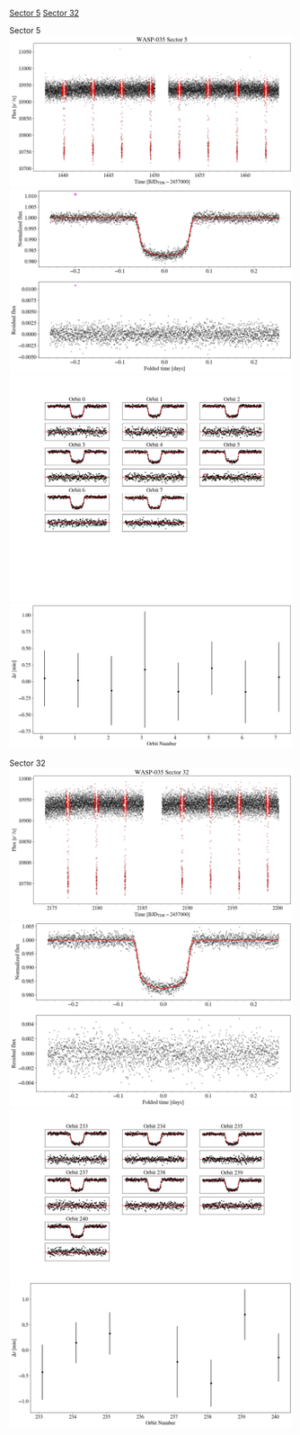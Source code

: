 [Sector 5](#sector5)
[Sector 32](#sector32)

<a name = "sector5"></a>
Sector 5
![alt text](/tt/WASP-035_Sector_5/WASP-035_Sector_5_a_TimeSeries.png)
![alt text](/tt/WASP-035_Sector_5/WASP-035_Sector_5_b_FoldedLightCurve.png)
![alt text](/tt/WASP-035_Sector_5/WASP-035_Sector_5_b_IndividualTransitsWithFit.png)
![alt text](/tt/WASP-035_Sector_5/WASP-035_Sector_5_c_TimingResiduals.png)

<a name = "sector32"></a>
Sector 32
![alt text](/tt/WASP-035_Sector_32/WASP-035_Sector_32_a_TimeSeries.png)
![alt text](/tt/WASP-035_Sector_32/WASP-035_Sector_32_b_FoldedLightCurve.png)
![alt text](/tt/WASP-035_Sector_32/WASP-035_Sector_32_b_IndividualTransitsWithFit.png)
![alt text](/tt/WASP-035_Sector_32/WASP-035_Sector_32_c_TimingResiduals.png)

